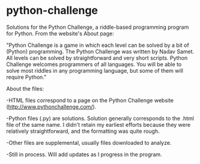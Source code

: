 python-challenge
================

Solutions for the Python Challenge, a riddle-based programming program for Python. From the website's About page:

"Python Challenge is a game in which each level can be solved by a bit of (Python) programming. The Python Challenge was written by Nadav Samet. All levels can be solved by straightforward and very short scripts. Python Challenge welcomes programmers of all languages. You will be able to solve most riddles in any programming language, but some of them will require Python."

About the files:

-HTML files correspond to a page on the Python Challenge website (http://www.pythonchallenge.com/). 

-Python files (.py) are solutions. Solution generally corresponds to the .html file of the same name. I didn't retain my earliest efforts because they were relatively straightforward, and the formatting was quite rough.

-Other files are supplemental, usually files downloaded to analyze.

-Still in process. Will add updates as I progress in the program.

